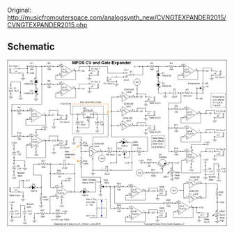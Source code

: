 Original: http://musicfromouterspace.com/analogsynth_new/CVNGTEXPANDER2015/CVNGTEXPANDER2015.php

## Schematic
![image of schematic](schematic.gif)
